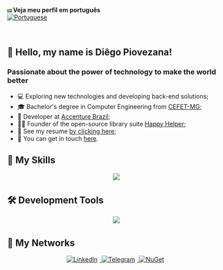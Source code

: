 <p align="left">
  <strong><img src="Images\br.png" width=2.0% height=2.0%> Veja meu perfil em português</strong>
  <br>
  <a href="https://github.com/DiegoPiovezana/DiegoPiovezana/blob/main/README_ptbr.md">
    <img src="https://img.shields.io/badge/Português-Clique%20aqui-white.svg" alt="Portuguese" />
  </a>
</p>

<br>

## 🖖 Hello, my name is **Diêgo Piovezana!**

<!-- <a href="https://bit.ly/HappyHelper_br">
<img src="HappyHelper_iconClean.svg" alt="Happy Helper" min-width="400px" max-width="400px" width="120px" align="right">
</a> -->

### Passionate about the power of technology to make the world better

- 💻 Exploring new technologies and developing back-end solutions;
- 🎓 Bachelor's degree in Computer Engineering from [CEFET-MG](https://www.cefetmg.br/);
- 💼 Developer at [Accenture Brazil](https://www.accenture.com/);
- 👨‍💻 Founder of the open-source library suite [Happy Helper](https://bit.ly/HappyHelper_br);
- 📄 See my resume <a href="https://1drv.ms/b/s!AnHMYnlpmmf2vGdlvnW4_HsO2FIR?e=Dxggxu">by clicking here</a>;
- 💬 You can get in touch <a href="https://bit.ly/m/diegopiovezana">here</a>.

<!-- Missing Skills: PL/SQL (Oracle), SQL Server, Google Script, Azure DevOps, Excel, and Sheets  -->

## 🚀 My Skills

<p align="center">
  <a href="https://skillicons.dev">
    <img src="https://skillicons.dev/icons?i=cs,dotnet,java,py,js,mysql,sqlite,aws,mongodb&theme=light" />
  </a>
</p>

## 🛠 Development Tools

<p align="center">
  <a href="https://skillicons.dev">
    <img src="https://skillicons.dev/icons?i=git,vscode,visualstudio,idea,linux,github,docker&theme=light" />
  </a>
</p>

<!-- ## 📊 Statistics -->

<!-- <a href="https://github.com/diegopiovezana" title="language map illustration">
  <img align="center" src="https://github-readme-stats.vercel.app/api/top-langs/?username=diegopiovezana&theme=tokyonight&hide_langs_below=1" alt="programming languages reading illustration"/>
</a> -->

<!-- <br> -->


<!-- theme= transparent, tokyonight -->
<!-- <p align="center">
  <img src="https://github-readme-stats.vercel.app/api?username=diegopiovezana&show_icons=true&theme=light&hide=contribs,issues" alt="Anurag's GitHub stats" />
</p> -->


## 📱 My Networks

<p align="center">
  <a href="https://www.linkedin.com/in/diegopiovezana" title="LinkedIn">
    <img src="https://img.shields.io/badge/-Linkedin-0e76a8?style=flat-square&logo=Linkedin&logoColor=white&link=/" alt="LinkedIn" style="width: 120px; height: 30px; object-fit: contain; margin-right: 5px;" />
  </a>

  <a href="https://diegopiovezana.t.me" title="Telegram">
    <img src="https://img.shields.io/badge/-Telegram-26A5E4?style=flat-square&labelColor=26A5E4&logo=Telegram&logoColor=white&link=" alt="Telegram" style="width: 120px; height: 30px; object-fit: contain; margin-right: 5px;" />
  </a>

  <a href="https://www.nuget.org/profiles/DiegoPiov" title="NuGet">
    <img src="https://img.shields.io/badge/-Nuget-004880?style=flat-square&labelColor=004880&logo=Nuget&logoColor=white&link=" alt="NuGet" style="width: 120px; height: 30px; object-fit: contain; margin-right: 5px;" />
  </a>
</p>


